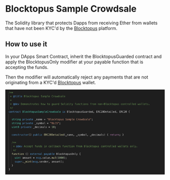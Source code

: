 # Blocktopus Sample Crowdsale

The Solidity library that protects Dapps from receiving Ether from wallets that have not been KYC'd by the [Blocktopus](https://blocktopus.io) platform.

## How to use it

In your DApps Smart Contract, inherit the BlocktopusGuarded contract and apply the BlocktopusOnly modifier at your payable function that is accepting the funds.

Then the modifier will automatically reject any payments that are not originating from a KYC'd [Blocktopus](https://blocktopus.io) wallet.

![sample](./images/sample.png?dl=1)
